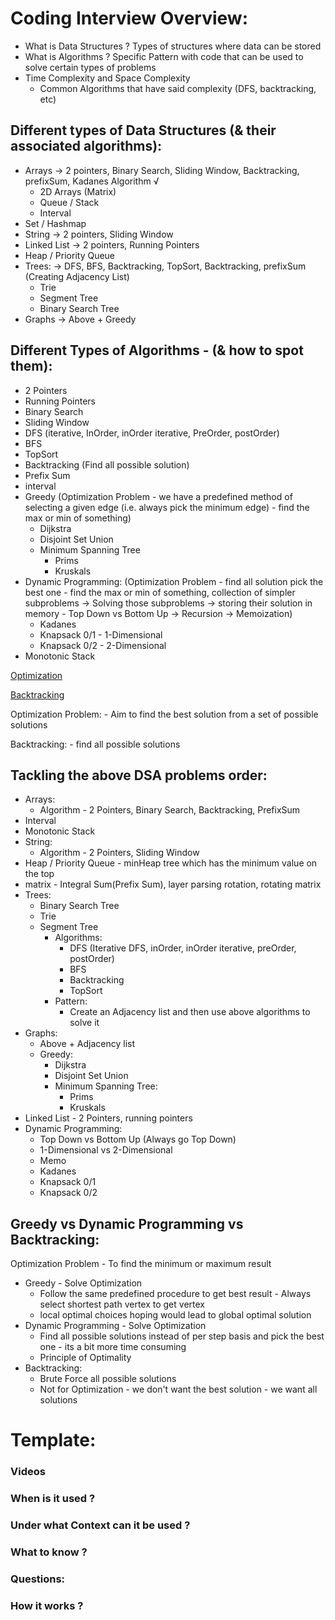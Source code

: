 # Coding Interview Overview:

- What is Data Structures ? Types of structures where data can be stored
- What is Algorithms ? Specific Pattern with code that can be used to solve certain types of problems
- Time Complexity and Space Complexity
  - Common Algorithms that have said complexity (DFS, backtracking, etc)

## Different types of Data Structures (& their associated algorithms):

- Arrays -> 2 pointers, Binary Search, Sliding Window, Backtracking, prefixSum, Kadanes Algorithm √
  - 2D Arrays (Matrix)
  - Queue / Stack
  - Interval
- Set / Hashmap
- String -> 2 pointers, Sliding Window
- Linked List -> 2 pointers, Running Pointers
- Heap / Priority Queue
- Trees: -> DFS, BFS, Backtracking, TopSort, Backtracking, prefixSum (Creating Adjacency List)
  - Trie
  - Segment Tree
  - Binary Search Tree
- Graphs -> Above + Greedy

## Different Types of Algorithms - (& how to spot them):

- 2 Pointers
- Running Pointers
- Binary Search
- Sliding Window
- DFS (iterative, InOrder, inOrder iterative, PreOrder, postOrder)
- BFS
- TopSort
- Backtracking (Find all possible solution)
- Prefix Sum
- interval
- Greedy (Optimization Problem - we have a predefined method of selecting a given edge (i.e. always pick the minimum edge) - find the max or min of something)
  - Dijkstra
  - Disjoint Set Union
  - Minimum Spanning Tree
    - Prims
    - Kruskals
- Dynamic Programming: (Optimization Problem - find all solution pick the best one - find the max or min of something, collection of simpler subproblems -> Solving those subproblems -> storing their solution in memory - Top Down vs Bottom Up -> Recursion -> Memoization)
  - Kadanes
  - Knapsack 0/1 - 1-Dimensional
  - Knapsack 0/2 - 2-Dimensional
- Monotonic Stack

[Optimization](https://www.youtube.com/watch?v=5dRGRueKU3M&list=PLJULIlvhz0rE83NKhnq7acXYIeA0o1dXb)

[Backtracking](https://www.youtube.com/watch?v=DKCbsiDBN6c)

Optimization Problem: - Aim to find the best solution from a set of possible solutions

Backtracking: - find all possible solutions

## Tackling the above DSA problems order:

- Arrays:
  - Algorithm - 2 Pointers, Binary Search, Backtracking, PrefixSum
- Interval
- Monotonic Stack
- String:
  - Algorithm - 2 Pointers, Sliding Window
- Heap / Priority Queue - minHeap tree which has the minimum value on the top
- matrix - Integral Sum(Prefix Sum), layer parsing rotation, rotating matrix
- Trees:
  - Binary Search Tree
  - Trie
  - Segment Tree
    - Algorithms:
      - DFS (Iterative DFS, inOrder, inOrder iterative, preOrder, postOrder)
      - BFS
      - Backtracking
      - TopSort
    - Pattern:
      - Create an Adjacency list and then use above algorithms to solve it
- Graphs:
  - Above + Adjacency list
  - Greedy:
    - Dijkstra
    - Disjoint Set Union
    - Minimum Spanning Tree:
      - Prims
      - Kruskals
- Linked List - 2 Pointers, running pointers
- Dynamic Programming:
  - Top Down vs Bottom Up (Always go Top Down)
  - 1-Dimensional vs 2-Dimensional
  - Memo
  - Kadanes
  - Knapsack 0/1
  - Knapsack 0/2

## Greedy vs Dynamic Programming vs Backtracking:

Optimization Problem - To find the minimum or maximum result

- Greedy - Solve Optimization
  - Follow the same predefined procedure to get best result - Always select shortest path vertex to get vertex
  - local optimal choices hoping would lead to global optimal solution
- Dynamic Programming - Solve Optimization
  - Find all possible solutions instead of per step basis and pick the best one - its a bit more time consuming
  - Principle of Optimality
- Backtracking:
  - Brute Force all possible solutions
  - Not for Optimization - we don't want the best solution - we want all solutions

# Template:

### Videos

### When is it used ?

### Under what Context can it be used ?

### What to know ?

### Questions:

### How it works ?
